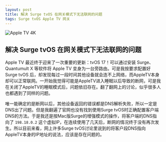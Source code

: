 ```yaml
---
layout: post
title: 解决 Surge tvOS 在网关模式下无法联网的问题 
tags: Surge tvOS Apple TV 网关
---
```


![Apple TV 4K](/public/images/apple_tv_4k.png "Apple TV 4K")

## 解决 Surge tvOS 在网关模式下无法联网的问题

Apple TV 最近终于迎来了一次重要的更新：tvOS 17！可以通过安装 Surge、Quantumult X 等软件将 Apple TV 变身为一台旁路由。可是我按要求配置好 Surge tvOS 后，却发现每过一段时间其他设备就会连不上网络，而AppleTV本身却可以正常联网。一开始我觉得可能是AppleTV进入睡眠以后导致的断网，可是我在关闭了AppleTV的睡眠模式后，问题依旧存在。翻了翻网上的讨论，似乎很多人也都遇到了同样的问题。

唯一能确定的是断网以后，其他设备返回的错误都是DNS解析失败，所以一定是DNS出了问题。但是我翻遍了官网也没有找到使用Surge tvOS时正确配置客户端DNS的方法。于是我还是按Mac版Surge的增强模式的操作，将客户端的DNS指向了 `198.18.0.2` 这个虚拟IP，在连续使用了几天后，断网的情况终于没有再次发生。所以目前来看，网上许多Surge tvOS讨论里说到的将客户段DNS指向AppleTV本身的IP地址的说法，应该是存在问题的。
